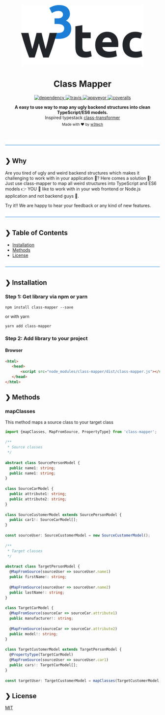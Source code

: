 <p align="center">
  <img src="./icon.png" alt="w3tec" width="400" />
</p>

<h1 align="center">Class Mapper</h1>

<p align="center">
  <a href="https://david-dm.org/w3tecch/class-mapper">
    <img src="https://david-dm.org/w3tecch/class-mapper/status.svg?style=flat" alt="dependency" />
  </a>
  <a href="https://travis-ci.org/w3tecch/class-mapper">
    <img src="https://travis-ci.org/w3tecch/class-mapper.svg?branch=master" alt="travis" />
  </a>
  <a href="https://ci.appveyor.com/project/DaNautilus/class-mapper/branch/master">
    <img src="https://ci.appveyor.com/api/projects/status/jkcquiufl9us4epw/branch/master?svg=true&passingText=windows%20passing&pendingText=windows%20pending&failingText=windows%20failing" alt="appveyor" />
  </a>
  <a href="https://coveralls.io/github/w3tecch/class-mapper?branch=master">
    <img src="https://coveralls.io/repos/github/w3tecch/class-mapper/badge.svg?branch=master" alt="coveralls" />
  </a>
</p>

<p align="center">
  <b>A easy to use way to map any ugly backend structures into clean TypeScript/ES6 models.</b></br>
  <span>Inspired typestack <a href="https://github.com/typestack/class-transformer">class-transformer</a></span></br>
  <sub>Made with ❤️ by <a href="https://github.com/w3tecch">w3tech</a></sub>
</p>

<br />

![divider](./w3tec-divider.png)

## ❯ Why

Are you tired of ugly and weird backend structures which makes it challenging to work with in your application 🤯? Here comes a solution 🎉! Just use class-mapper to map all weird structures into TypeScript and ES6 models 👉 YOU 🤗 like to work with in your web frontend or Node.js application and not backend guys 🤪. 

Try it!! We are happy to hear your feedback or any kind of new features.

![divider](./w3tec-divider.png)

## ❯ Table of Contents

- [Installation](#-installation)
- [Methods](#-methods)
- [License](#-license)

![divider](./w3tec-divider.png)

## ❯ Installation

### Step 1: Get library via npm or yarn

```shell
npm install class-mapper --save
```

or with yarn

```shell
yarn add class-mapper
```

### Step 2: Add library to your project

#### Browser
```html
<html>
   <head>
       <script src="node_modules/class-mapper/dist/class-mapper.js"></script>
   </head>
</html>
```

## ❯ Methods

### mapClasses

This method maps a source class to your target class

```typescript
import {mapClasses, MapFromSource, PropertyType} from 'class-mapper';

/**
 * Source classes
 */

abstract class SourcePersonModel {
  public name1: string;
  public name1: string;
}

class SourceCarModel {
  public attribute1: string;
  public attribute2: string;
}

class SourceCustomerModel extends SourcePersonModel {
  public car1!: SourceCarModel[];
}

const sourceUser: SourceCustomerModel = new SourceCustomerModel();

/**
 * Target classes
 */

abstract class TargetPersonModel {
  @MapFromSource(sourceUser => sourceUser.name1)
  public firstName!: string;

  @MapFromSource(sourceUser => sourceUser.name2)
  public lastName!: string;
}

class TargetCarModel {
  @MapFromSource(sourceCar => sourceCar.attribute1)
  public manufacturer!: string;

  @MapFromSource(sourceCar => sourceCar.attribute2)
  public model!: string;
}

class TargetCustomerModel extends TargetPersonModel {
  @PropertyType(TargetCarModel)
  @MapFromSource(sourceUser => sourceUser.car1)
  public cars!: TargetCarModel[];
}

const targetUser: TargetCustomerModel = mapClasses(TargetCustomerModel, sourceUser);
```

## ❯ License

[MIT](/LICENSE)